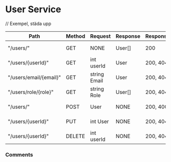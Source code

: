 # User Service

// Exempel, städa upp

| **Path**               | **Method** | **Request**  | **Response** | **ResponseCodes** | **Description**   |
| ---------------------- | ---------- | ------------ | ------------ | ----------------- | ----------------- |
| "/users/"              | GET        | NONE         | User[]       | 200               | Get all users     |
| "/users/{userId}"      | GET        | int userId   | User         | 200, 404          | Get user by id    |
| "/users/email/{email}" | GET        | string Email | User         | 200, 404          | Get user by email |
| "/users/role/{role}"   | GET        | string Role  | User[]       | 200, 404          | Get users by role |
| "/users/"              | POST       | User         | NONE         | 200, 400          | Add new user      |
| "/users/{userId}"      | PUT        | int User     | NONE         | 200, 404          | Update user info  |
| "/users/{userId}"      | DELETE     | int userId   | NONE         | 200, 404          | Delete user       |

### Comments